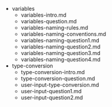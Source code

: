- variables	
	- variables-intro.md	
	- variables-question.md	
	- variables-naming-rules.md	
	- variables-naming-conventions.md	
	- variables-naming-question1.md	
	- variables-naming-question2.md	
	- variables-naming-question3.md	
	- variables-naming-question4.md	
- type-conversion	
	- type-conversion-intro.md	
	- type-conversion-question.md	
	- user-input-type-conversion.md	
	- user-input-question1.md	
	- user-input-question2.md